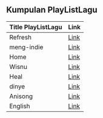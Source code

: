 ## Kumpulan PlayListLagu

| Title PlayListLagu | Link                                                                                 |
| ------------------ | ------------------------------------------------------------------------------------ |
| Refresh            | [Link](https://open.spotify.com/playlist/7cIURFx5EwguDa9EHwsJcZ?si=53ede343b8f24ab4) |
| meng-indie         | [Link](https://open.spotify.com/playlist/2NseThfOYUx4os0Wit8zBF?si=0768f8f5cc0f4e34) |
| Home               | [Link](https://open.spotify.com/playlist/5y6G7kVumKYa91O7PsPEUl?si=cbc61c10b7fc4b27) |
| Wisnu              | [Link](https://open.spotify.com/playlist/498qnx9hVn0TyVdLDobGB7?si=c4c2f0a14e93459c) |
| Heal               | [Link](https://open.spotify.com/playlist/3hsumwuU1MwSmQJkBCou0k?si=9d9120eca1924fc0) |
| dinye              | [Link](https://open.spotify.com/playlist/5wQySc67n42jZOVRwUVmW9?si=9ab0c58c88a343a5) |
| Anisong            | [Link](https://open.spotify.com/playlist/2NBDPhxBdbM6hH8VZMxv91?si=55ad7412c6be42b9) |
| English            | [Link](https://open.spotify.com/playlist/4RcG0VV2aAdniZO2AtMgcb?si=4274f1d45c224958) |